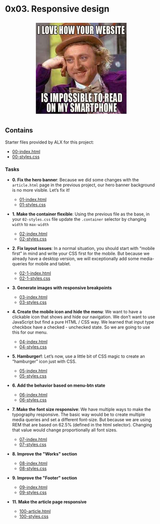 # 0x03. Responsive design

<p align="center">
    <img src="./images/project-meme.jpg"
        alt=""
        width="300"
        style="padding: 10px"
    >
</p>

## Contains

Starter files provided by ALX for this project:

- [00-index.html](./00-index.html)
- [00-styles.css](./00-styles.css)

### Tasks

- **0. Fix the hero banner**: Because we did some changes with the `article.html` page in the previous project, our hero banner background is no more visible. Let’s fix it!

  - [01-index.html](./01-index.html)
  - [01-styles.css](./01-styles.css)

- **1. Make the container flexible**: Using the previous file as the base, in your `02-styles.css` file update the `.container` selector by changing `width` to `max-width`

  - [02-index.html](./02-index.html)
  - [02-styles.css](./02-styles.css)

- **2. Fix layout issues**: In a normal situation, you should start with “mobile first” in mind and write your CSS first for the mobile. But because we already have a desktop version, we will exceptionally add some media-queries for mobile and tablet.

  - [02-1-index.html](./02-1-index.html)
  - [02-1-styles.css](./02-1-styles.css)

- **3. Generate images with responsive breakpoints**

  - [03-index.html](./03-index.html)
  - [03-styles.css](./03-styles.css)

- **4. Create the mobile icon and hide the menu**: We want to have a clickable icon that shows and hide our navigation. We don’t want to use JavaScript but find a pure HTML / CSS way. We learned that input type checkbox have a checked - unchecked state. So we are going to use this for our menu.

  - [04-index.html](./04-index.html)
  - [04-styles.css](./04-styles.css)

- **5. Hamburger!**: Let’s now, use a little bit of CSS magic to create an “hamburger” icon just with CSS.

  - [05-index.html](./05-index.html)
  - [05-styles.css](./05-styles.css)

- **6. Add the behavior based on menu-btn state**

  - [06-index.html](./06-index.html)
  - [06-styles.css](./06-styles.css)

- **7. Make the font size responsive**: We have multiple ways to make the typography responsive. The basic way would be to create multiple media queries and set a different font-size. But because we are using REM that are based on 62.5% (defined in the html selector). Changing that value would change proportionally all font sizes.

  - [07-index.html](./07-index.html)
  - [07-styles.css](./07-styles.css)

- **8. Improve the "Works" section**

  - [08-index.html](./08-index.html)
  - [08-styles.css](./08-styles.css)

- **9. Improve the "Footer" section**

  - [09-index.html](./09-index.html)
  - [09-styles.css](./09-styles.css)

- **11. Make the article page responsive**
  - [100-article.html](./100-article.html)
  - [100-styles.css](./100-styles.css)
